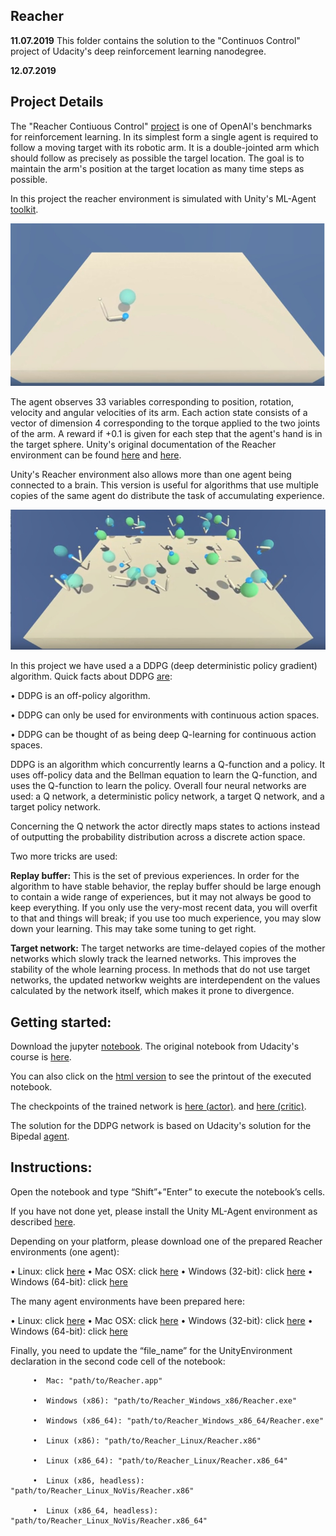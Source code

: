 ## Reacher 

**11.07.2019** This folder contains the solution to the "Continuos Control" project of Udacity's deep reinforcement learning nanodegree.

**12.07.2019**

## Project Details ##

The "Reacher Contiuous Control" [project](https://gym.openai.com/envs/Reacher-v2/) is one of OpenAI's benchmarks for reinforcement 
learning.
In its simplest form a single agent is required to follow a moving target with its robotic arm. It is a double-jointed arm which should follow 
as precisely as possible the targel location. The goal is to maintain the arm's position at the target location as many time steps as possible.

In this project the reacher environment is simulated with Unity's ML-Agent [toolkit](https://blogs.unity3d.com/2017/09/19/introducing-unity-machine-learning-agents/).

![](https://github.com/DrSdl/RIL/blob/master/Reacher/one_arm.jpg)

The agent observes 33 variables corresponding to position, rotation, velocity and angular velocities of its arm. Each action state consists
of a vector of dimension 4 corresponding to the torque applied to the two joints of the arm. A reward if +0.1 is given for each step
that the agent's hand is in the target sphere. Unity's original documentation of the Reacher environment can be found [here](https://github.com/Unity-Technologies/ml-agents/blob/master/docs/Learning-Environment-Examples.md#Reacher) 
and [here](https://www.youtube.com/watch?v=2N9EoF6pQyE).

Unity's Reacher environment also allows more than one agent being connected to a brain. This version is useful for algorithms that use
multiple copies of the same agent do distribute the task of accumulating experience.

![](https://github.com/DrSdl/RIL/blob/master/Reacher/many_arms.jpg)

In this project we have used a a DDPG (deep deterministic policy gradient) algorithm. Quick facts about DDPG [are](https://spinningup.openai.com/en/latest/algorithms/ddpg.html):

•	DDPG is an off-policy algorithm.

•	DDPG can only be used for environments with continuous action spaces.

•	DDPG can be thought of as being deep Q-learning for continuous action spaces.
 
DDPG is an algorithm which concurrently learns a Q-function and a policy. It uses off-policy data and the Bellman equation 
to learn the Q-function, and uses the Q-function to learn the policy. Overall four neural networks are used: 
a Q network, a deterministic policy network, a target Q network, and a target policy network.

Concerning the Q network the actor directly maps states to actions instead of outputting the probability distribution 
across a discrete action space.  
 
Two more tricks are used:

**Replay buffer:** This is the set of previous experiences. In order for the algorithm to have stable behavior, the replay 
buffer should be large enough to contain a wide range of experiences, but it may not always be good to keep everything. 
If you only use the very-most recent data, you will overfit to that and things will break; if you use too much experience, 
you may slow down your learning. This may take some tuning to get right.

**Target network:** The target networks are time-delayed copies of the mother networks
which slowly track the learned networks. This improves the stability of the whole learning process.
In methods that do not use target networks, the updated networkw weights are interdependent on the values 
calculated by the network itself, which makes it prone to divergence.
 
## Getting started: ##
Download the jupyter [notebook](https://github.com/DrSdl/RIL/blob/master/Reacher/Reacher.ipynb). The original notebook from Udacity's course is [here](https://github.com/udacity/deep-reinforcement-learning/tree/master/p2_continuous-control).

You can also click on the [html version](https://github.com/DrSdl/RIL/blob/master/Reacher/Reacher.html) to see the printout of the executed notebook.

The checkpoints of the trained network is [here (actor)](https://github.com/DrSdl/RIL/blob/master/Reacher/checkpoint_actor.pth).
and [here (critic)](https://github.com/DrSdl/RIL/blob/master/Reacher/checkpoint_critic.pth).

The solution for the DDPG network is based on Udacity's solution for the Bipedal [agent](https://github.com/udacity/deep-reinforcement-learning/tree/master/ddpg-bipedal).

## Instructions: ##
Open the notebook and type “Shift”+”Enter” to execute the notebook’s cells. 

If you have not done yet, please install the Unity ML-Agent environment as described [here](https://github.com/Unity-Technologies/ml-agents/blob/master/docs/Installation.md).

Depending on your platform, please download one of the prepared Reacher environments (one agent):

•	Linux: click [here](https://s3-us-west-1.amazonaws.com/udacity-drlnd/P2/Reacher/one_agent/Reacher_Linux.zip)
•	Mac OSX: click [here](https://s3-us-west-1.amazonaws.com/udacity-drlnd/P2/Reacher/one_agent/Reacher.app.zip)
•	Windows (32-bit): click [here](https://s3-us-west-1.amazonaws.com/udacity-drlnd/P2/Reacher/one_agent/Reacher_Windows_x86.zip)
•	Windows (64-bit): click [here](https://s3-us-west-1.amazonaws.com/udacity-drlnd/P2/Reacher/one_agent/Reacher_Windows_x86_64.zip)
 
 The many agent environments have been prepared here:
 
•	Linux: click [here](https://s3-us-west-1.amazonaws.com/udacity-drlnd/P2/Reacher/Reacher_Linux.zip)
•	Mac OSX: click [here](https://s3-us-west-1.amazonaws.com/udacity-drlnd/P2/Reacher/Reacher.app.zip)
•	Windows (32-bit): click [here](https://s3-us-west-1.amazonaws.com/udacity-drlnd/P2/Reacher/Reacher_Windows_x86.zip)
•	Windows (64-bit): click [here](https://s3-us-west-1.amazonaws.com/udacity-drlnd/P2/Reacher/Reacher_Windows_x86_64.zip)
 

Finally, you need to update the “file_name” for the UnityEnvironment declaration in the second code cell of the notebook:

         •	Mac: "path/to/Reacher.app" 

         •	Windows (x86): "path/to/Reacher_Windows_x86/Reacher.exe" 

         •	Windows (x86_64): "path/to/Reacher_Windows_x86_64/Reacher.exe" 

         •	Linux (x86): "path/to/Reacher_Linux/Reacher.x86" 

         •	Linux (x86_64): "path/to/Reacher_Linux/Reacher.x86_64" 

         •	Linux (x86, headless): "path/to/Reacher_Linux_NoVis/Reacher.x86" 

         •	Linux (x86_64, headless): "path/to/Reacher_Linux_NoVis/Reacher.x86_64"
